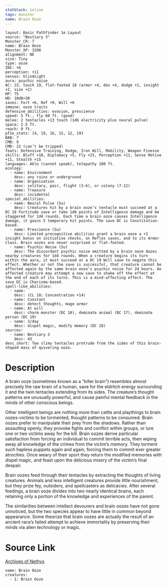 ```yaml
---
statblock: inline
tags: monster
name: Brain Ooze
---
```

```statblock
layout: Basic Pathfinder 1e Layout
source: "Bestiary 3"
Monster_CR: 7
name: Brain Ooze
Monster_XP: 3200
alignment: NE
size: Tiny
type: ooze
INI: +6
perception: +11
senses: blindsight
aura: psychic noise
AC: 23, touch 19, flat-footed 18 (armor +4, dex +4, dodge +1, insight +2, size +2)
HP: 75
HD: 10d8+30
saves: Fort +6, Ref +9, Will +6
immune: ooze traits
defensive_abilities: evasion, prescience
speed: 5 ft., fly 60 ft. (good)
melee: 2 tentacles +13 touch (1d6 electricity plus neural pulse)
space: 2.5 ft.
reach: 0 ft.
pf1e_stats: [4, 19, 16, 15, 12, 19]
BAB: 7
CMB: 9
CMD: 22 (can’t be tripped)
feats: Defensive Training, Dodge, Iron Will, Mobility, Weapon Finesse
skills: Bluff +10, Diplomacy +5, Fly +25, Perception +11, Sense Motive +11, Stealth +15
languages: Aklo (cannot speak), telepathy 100 ft.
ecology:
  - name: Environment
    desc: any ruins or underground
  - name: Organisation
    desc: solitary, pair, flight (3-6), or colony (7-12)
  - name: Treasure
    desc: incidental
special_abilities:
  - name: Neural Pulse (Su)
    desc: Creatures hit by a brain ooze’s tentacle must succeed at a DC 18 Fortitude save or take 1d6 points of Intelligence damage and be staggered for 1d4 rounds. Each time a brain ooze causes Intelligence damage, it gains 5 temporary hit points. The save DC is Constitution-based.
  - name: Prescience (Su)
    desc: Limited precognitive abilities grant a brain ooze a +2 insight bonus on initiative checks, on Reflex saves, and to its Armor Class. Brain oozes are never surprised or flat-footed.
  - name: Psychic Noise (Su)
    desc: The discordant psychic noise emitted by a brain ooze dazes nearby creatures for 1d4 rounds. When a creature begins its turn within the aura, it must succeed at a DC 19 Will save to negate this effect. Whether or not the save is successful, that creature cannot be affected again by the same brain ooze’s psychic noise for 24 hours. An affected creature may attempt a new save to shake off the effect at the end of each of its turns. This is a mind-affecting effect. The save DC is Charisma-based.
spell-like_abilities:
  - name:
    desc: (CL 10; Concentration +14)
  - name: Constant
    desc: detect thoughts, mage armor
  - name: At will
    desc: charm monster (DC 18), dominate animal (DC 17), dominate person (DC 19)
  - name: 3/day
    desc: dispel magic, modify memory (DC 18)
sources:
  - name: Bestiary 3
    desc: 43
desc_short: Two slimy tentacles protrude from the sides of this brain-shaped mass of quivering ooze.
```
# Description
A brain ooze (sometimes known as a “killer brain”) resembles almost precisely the raw brain of a human, save for the eldritch energy surrounding it and the twin tentacles extending from its sides. The creature’s thought patterns are unusually powerful, and cause painful mental feedback in the minds of other conscious beings.

Other intelligent beings are nothing more than cattle and playthings to brain oozes-victims to be tormented, thought patterns to be consumed. Brain oozes prefer to manipulate their prey from the shadows. Rather than assaulting openly, they provoke fights and conflict within groups, or lure one or two victims away for the kill. Brain oozes derive particular satisfaction from forcing an individual to commit terrible acts, then wiping away all knowledge of the crimes from the victim’s memory. They torment such hapless puppets again and again, forcing them to commit ever greater atrocities. Once weary of their sport they return the modified memories with dispel magic, and feast upon the delicious misery of the victim’s final despair.

Brain oozes feed through their tentacles by extracting the thoughts of living creatures. Animals and less intelligent creatures provide little nourishment, but they prize fey, outsiders, and spellcasters as delicacies. After several feedings, a brain ooze divides into two nearly identical brains, each retaining only a portion of the knowledge and experiences of the parent.

The similarities between intellect devourers and brain oozes have not gone unnoticed, but the two species appear to have little in common beyond appearance. Some theorize that brain oozes are actually the result of an ancient race’s failed attempt to achieve immortality by preserving their minds via alien technology or magic.
# Source Link
[Archives of Nethys](https://aonprd.com/MonsterDisplay.aspx?ItemName=Brain%20Ooze)
```encounter-table
name: Brain Ooze
creatures:
  - 1: Brain Ooze
```
